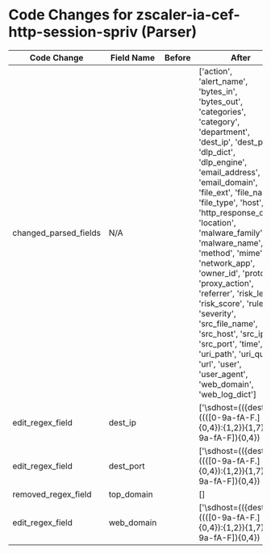 # Code Changes for zscaler-ia-cef-http-session-spriv (Parser)

| Code Change | Field Name | Before | After |
|-------------|------------|--------|-------|
| changed_parsed_fields | N/A |  | ['action', 'alert_name', 'bytes_in', 'bytes_out', 'categories', 'category', 'department', 'dest_ip', 'dest_port', 'dlp_dict', 'dlp_engine', 'email_address', 'email_domain', 'file_ext', 'file_name', 'file_type', 'host', 'http_response_code', 'location', 'malware_family', 'malware_name', 'method', 'mime', 'network_app', 'owner_id', 'protocol', 'proxy_action', 'referrer', 'risk_level', 'risk_score', 'rule', 'severity', 'src_file_name', 'src_host', 'src_ip', 'src_port', 'time', 'uri_path', 'uri_query', 'url', 'user', 'user_agent', 'web_domain', 'web_log_dict'] |
| edit_regex_field | dest_ip |  | ['\sdhost=(({dest_ip}((([0-9a-fA-F.]{0,4}):{1,2}){1,7}([0-9a-fA-F]){0,4})|(((25[0-5]|(2[0-4]|1\d|[0-9]|)\d)\.?\b){4}))(:({dest_port}\d+))?|({web_domain}[^=\s]+\.\w+))\s+\w+=', '\sdst=({dest_ip}((([0-9a-fA-F.]{0,4}):{1,2}){1,7}([0-9a-fA-F]){0,4})|(((25[0-5]|(2[0-4]|1\d|[0-9]|)\d)\.?\b){4}))(:({dest_port}\d+))?\s*(\w+=|$)', '\srequest=(?:[^:?]+:\/+)?(({dest_ip}((([0-9a-fA-F.]{0,4}):{1,2}){1,7}([0-9a-fA-F]){0,4})|(((25[0-5]|(2[0-4]|1\d|[0-9]|)\d)\.?\b){4}))(:({dest_port}\d+))?|({web_domain}[^\/:\s]+))'] |
| edit_regex_field | dest_port |  | ['\sdhost=(({dest_ip}((([0-9a-fA-F.]{0,4}):{1,2}){1,7}([0-9a-fA-F]){0,4})|(((25[0-5]|(2[0-4]|1\d|[0-9]|)\d)\.?\b){4}))(:({dest_port}\d+))?|({web_domain}[^=\s]+\.\w+))\s+\w+=', '\sdst=({dest_ip}((([0-9a-fA-F.]{0,4}):{1,2}){1,7}([0-9a-fA-F]){0,4})|(((25[0-5]|(2[0-4]|1\d|[0-9]|)\d)\.?\b){4}))(:({dest_port}\d+))?\s*(\w+=|$)', '\srequest=(?:[^:?]+:\/+)?(({dest_ip}((([0-9a-fA-F.]{0,4}):{1,2}){1,7}([0-9a-fA-F]){0,4})|(((25[0-5]|(2[0-4]|1\d|[0-9]|)\d)\.?\b){4}))(:({dest_port}\d+))?|({web_domain}[^\/:\s]+))'] |
| removed_regex_field | top_domain |  | [] |
| edit_regex_field | web_domain |  | ['\sdhost=(({dest_ip}((([0-9a-fA-F.]{0,4}):{1,2}){1,7}([0-9a-fA-F]){0,4})|(((25[0-5]|(2[0-4]|1\d|[0-9]|)\d)\.?\b){4}))(:({dest_port}\d+))?|({web_domain}[^=\s]+\.\w+))\s+\w+=', '\srequest=(?:[^:?]+:\/+)?(({dest_ip}((([0-9a-fA-F.]{0,4}):{1,2}){1,7}([0-9a-fA-F]){0,4})|(((25[0-5]|(2[0-4]|1\d|[0-9]|)\d)\.?\b){4}))(:({dest_port}\d+))?|({web_domain}[^\/:\s]+))'] |